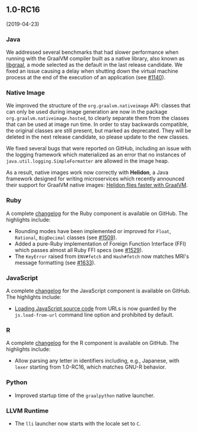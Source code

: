 ## 1.0-RC16
(2019-04-23)

### Java

We addressed several benchmarks that had slower performance when running with the GraalVM compiler built as a native library, also known as [libgraal](https://github.com/oracle/graal/tree/master/compiler#libgraal), a mode selected as the default in the last release candidate. We fixed an issue causing a delay when shutting down the virtual machine process at the end of the execution of an application
(see [#1140](https://github.com/oracle/graal/issues/1140)).

### Native Image
We improved the structure of the `org.graalvm.nativeimage` API: classes that can
only be used during image generation are now in the package
`org.graalvm.nativeimage.hosted`, to clearly separate them from the classes that
can be used at image run time. In order to stay backwards compatible, the
original classes are still present, but marked as deprecated. They will be
deleted in the next release candidate, so please update to the new classes.

We fixed several bugs that were reported on GitHub, including an
issue with the logging framework which materialized as an error that no instances of `java.util.logging.SimpleFormatter` are allowed in the image heap.

As a result, native images work now correctly with **Helidon**, a Java
framework designed for writing microservices which recently announced their
support for GraalVM native images:
[Helidon flies faster with GraalVM](https://medium.com/oracledevs/helidon-flies-faster-with-graalvm-eea85287d2dc).

### Ruby
A complete [changelog](https://github.com/oracle/truffleruby/blob/master/CHANGELOG.md#10-rc-16)
 for the Ruby component is available on GitHub. The highlights include:

* Rounding modes have been implemented or improved for `Float`, `Rational`, `BigDecimal` classes (see [#1509](https://github.com/oracle/truffleruby/issues/1509)).
* Added a pure-Ruby implementation of Foreign Function Interface (FFI) which passes almost all Ruby FFI specs (see [#1529](https://github.com/oracle/truffleruby/issues/1529)).
* The `KeyError` raised from `ENV#fetch` and `Hash#fetch` now matches MRI's message formatting (see [#1633](https://github.com/oracle/truffleruby/issues/1633)).

### JavaScript

A complete [changelog](https://github.com/graalvm/graaljs/blob/master/CHANGELOG.md#version-100-rc16)
 for the JavaScript component is available on GitHub. The highlights include:

* [Loading JavaScript source code](https://github.com/graalvm/graaljs/blob/master/docs/user/JavaScriptCompatibility.md#loadsource) from URLs is now guarded by the
`js.load-from-url` command line option and prohibited by default.

### R

A complete [changelog](https://github.com/oracle/fastr/blob/master/CHANGELOG.md#10-rc-16)
 for the R component is available on GitHub. The highlights include:

* Allow parsing any letter in identifiers
including, e.g., Japanese, with `lexer` starting from 1.0-RC16, which matches
GNU-R behavior.

### Python

* Improved startup time of the `graalpython` native launcher.

### LLVM Runtime

* The `lli` launcher now starts with the locale set to `C`.
